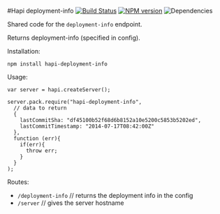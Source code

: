 #Hapi deployment-info
[![Build Status](https://travis-ci.org/opentable/hapi-deployment-info.png?branch=master)](https://travis-ci.org/opentable/hapi-deployment-info) [![NPM version](https://badge.fury.io/js/hapi-deployment-info.png)](http://badge.fury.io/js/hapi-deployment-info) ![Dependencies](https://david-dm.org/opentable/hapi-deployment-info.png)

Shared code for the `deployment-info` endpoint. 

Returns deployment-info (specified in config).

Installation:

```npm install hapi-deployment-info```

Usage:

```
var server = hapi.createServer();

server.pack.require("hapi-deployment-info",
  // data to return
  {
    lastCommitSha: "df45100b52f68d6b8152a10e5200c5853b5202ed",
    lastCommitTimestamp: "2014-07-17T08:42:00Z"
  },
  function (err){
    if(err){
      throw err;
    }
  }
);
```

Routes:

- `/deployment-info`                // returns the deployment info in the config
- `/server`                         // gives the server hostname